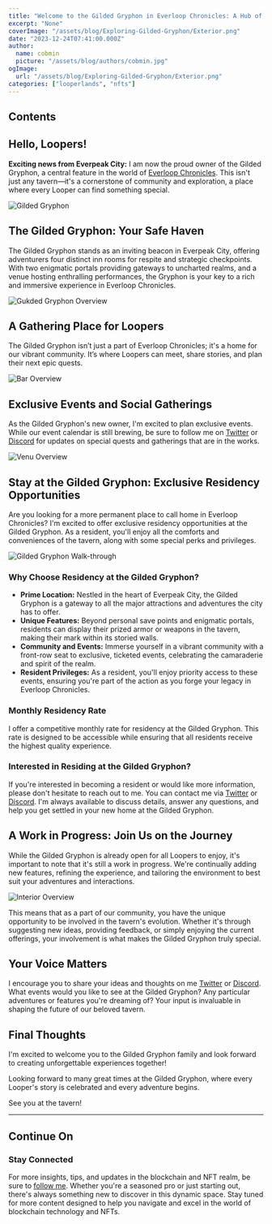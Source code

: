```yaml
---
title: "Welcome to the Gilded Gryphon in Everloop Chronicles: A Hub of Adventure and Community!"
excerpt: "None"
coverImage: "/assets/blog/Exploring-Gilded-Gryphon/Exterior.png"
date: "2023-12-24T07:41:00.000Z"
author:
  name: cobmin
  picture: "/assets/blog/authors/cobmin.jpg"
ogImage:
  url: "/assets/blog/Exploring-Gilded-Gryphon/Exterior.png"
categories: ["looperlands", "nfts"]
---
```


## Contents

## Hello, Loopers!

**Exciting news from Everpeak City:** I am now the proud owner of the Gilded Gryphon, a central feature in the world of [Everloop Chronicles](https://loopexchange.art/collection/everloopchronicles). This isn't just any tavern—it's a cornerstone of community and exploration, a place where every Looper can find something special.

![Gilded Gryphon](/assets/blog/Exploring-Gilded-Gryphon/Exterior.png)

## The Gilded Gryphon: Your Safe Haven
The Gilded Gryphon stands as an inviting beacon in Everpeak City, offering adventurers four distinct inn rooms for respite and strategic checkpoints. With two enigmatic portals providing gateways to uncharted realms, and a venue hosting enthralling performances, the Gryphon is your key to a rich and immersive experience in Everloop Chronicles.

![Gukded Gryphon Overview](/assets/blog/Exploring-Gilded-Gryphon/InsideOverview.png)

## A Gathering Place for Loopers
The Gilded Gryphon isn’t just a part of Everloop Chronicles; it's a home for our vibrant community. It’s where Loopers can meet, share stories, and plan their next epic quests.

![Bar Overview](/assets/blog/Exploring-Gilded-Gryphon/BarOverview.png)

## Exclusive Events and Social Gatherings
As the Gilded Gryphon's new owner, I'm excited to plan exclusive events. While our event calendar is still brewing, be sure to follow me on [Twitter](https://twitter.com/cobmin) or [Discord](https://discord.gg/BAGXJZVH4Y) for updates on special quests and gatherings that are in the works.

![Venu Overview](/assets/blog/Exploring-Gilded-Gryphon/VenuOverview.png)

## Stay at the Gilded Gryphon: Exclusive Residency Opportunities
Are you looking for a more permanent place to call home in Everloop Chronicles? I'm excited to offer exclusive residency opportunities at the Gilded Gryphon. As a resident, you'll enjoy all the comforts and conveniences of the tavern, along with some special perks and privileges.

![Gilded Gryphon Walk-through](/assets/blog/Exploring-Gilded-Gryphon/RoomsOverview.png)

### Why Choose Residency at the Gilded Gryphon?

- **Prime Location:** Nestled in the heart of Everpeak City, the Gilded Gryphon is a gateway to all the major attractions and adventures the city has to offer.
- **Unique Features:** Beyond personal save points and enigmatic portals, residents can display their prized armor or weapons in the tavern, making their mark within its storied walls.
- **Community and Events:** Immerse yourself in a vibrant community with a front-row seat to exclusive, ticketed events, celebrating the camaraderie and spirit of the realm.
- **Resident Privileges:** As a resident, you'll enjoy priority access to these events, ensuring you're part of the action as you forge your legacy in Everloop Chronicles.

### Monthly Residency Rate

I offer a competitive monthly rate for residency at the Gilded Gryphon. This rate is designed to be accessible while ensuring that all residents receive the highest quality experience.

### Interested in Residing at the Gilded Gryphon?
If you're interested in becoming a resident or would like more information, please don't hesitate to reach out to me. You can contact me via [Twitter](https://twitter.com/cobmin) or [Discord](https://discord.gg/BAGXJZVH4Y). I'm always available to discuss details, answer any questions, and help you get settled in your new home at the Gilded Gryphon.

## A Work in Progress: Join Us on the Journey
While the Gilded Gryphon is already open for all Loopers to enjoy, it's important to note that it's still a work in progress. We're continually adding new features, refining the experience, and tailoring the environment to best suit your adventures and interactions.

![Interior Overview](/assets/blog/Exploring-Gilded-Gryphon/BarOverview.png)

This means that as a part of our community, you have the unique opportunity to be involved in the tavern's evolution. Whether it's through suggesting new ideas, providing feedback, or simply enjoying the current offerings, your involvement is what makes the Gilded Gryphon truly special.

## Your Voice Matters
I encourage you to share your ideas and thoughts on me [Twitter](https://twitter.com/cobmin) or [Discord](https://discord.gg/BAGXJZVH4Y). What events would you like to see at the Gilded Gryphon? Any particular adventures or features you're dreaming of? Your input is invaluable in shaping the future of our beloved tavern.

## Final Thoughts

I'm excited to welcome you to the Gilded Gryphon family and look forward to creating unforgettable experiences together!

Looking forward to many great times at the Gilded Gryphon, where every Looper's story is celebrated and every adventure begins.

See you at the tavern!

--- 

## Continue On

### Stay Connected

For more insights, tips, and updates in the blockchain and NFT realm, be sure to [follow me](https://twitter.com/cobmin). Whether you're a seasoned pro or just starting out, there's always something new to discover in this dynamic space. Stay tuned for more content designed to help you navigate and excel in the world of blockchain technology and NFTs.
